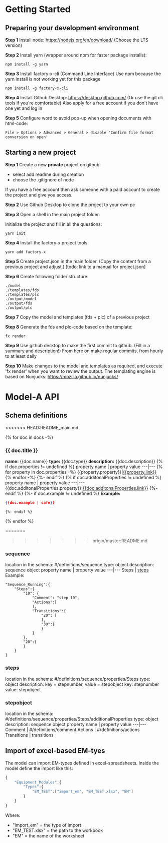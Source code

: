 # Getting Started

## Preparing your development environment
**Step 1** 
Install node: https://nodejs.org/en/download/ (Choose the LTS version)

**Step 2**
Install yarn (wrapper around npm for faster package installs):
```
npm install -g yarn
```
**Step 3**
Install factory-x-cli (Command Line Interface)
Use npm because the yarn install is not working yet for this package
```
npm install -g factory-x-cli
```

**Step 4**
Install Github Desktop: https://desktop.github.com/
(Or use the git cli tools if you're comfortable)
Also apply for a free account if you don't have one yet and log in


**Step 5**
Configure word to avoid pop-up when opening documents with html-code:
```
File > Options > Advanced > General > disable 'Confirm file format conversion on open'
```
## Starting a new project

**Step 1**
Create a new __**private**__ project on github:
* select add readme during creation
* choose the .gitignore of node

If you have a free account then ask someone with a paid account to create the project and give you access.

**Step 2**
Use Github Desktop to clone the project to your own pc

**Step 3**
Open a shell in the main project folder.

Initialize the project and fill in all the questions:

```shell
yarn init
```
**Step 4**
Install the factory-x project tools:
```shell
yarn add factory-x
```
**Step 5**
Create project.json in the main folder.
(Copy the content from a previous project and adjust.)
[todo: link to a manual for project.json]

**Step 6**
Create following folder structure:
```
./model 
./templates/fds
./templates/plc
./output/model
./output/fds
./output/plc
```
**Step 7**
Copy the model and templates (fds + plc) of a previous project

**Step 8**
Generate the fds and plc-code based on the template:
```shell
fx render
```
**Step 9**
Use github desktop to make the first commit to github.
(Fill in a summary and description!)
From here on make regular commits, from hourly to at least daily

**Step 10**
Make changes to the model and templates as required, and execute 'fx render' when you want to review the output.
The templating engine is based on Nunjucks: https://mozilla.github.io/nunjucks/

# Model-A API
## Schema definitions
<<<<<<< HEAD:README_main.md

{% for doc in docs -%}
### {{ doc.title }}
**name:** {{doc.name}}
**type:** {{doc.type}}
**description:** {{doc.description}}
	{% if doc.properties != undefined %}
property name | property value
---|---
		{% for property in doc.properties -%}
{{property.property}}|[{{property.link}}](#{{property.link}})
		{% endfor -%}
	{%- endif %}
	{% if doc.additonalProperties != undefined %}
property name | property value
---|---
{{doc.additonalProperties.property}}|[{{doc.additonalProperties.link}}](#{{doc.additonalProperties.link}})
	{%- endif %}
	{%- if doc.example != undefined %}
**Example:**
```json
{{doc.example | safe}}
```
	{%- endif %}
{% endfor %}

=======
>>>>>>> origin/master:README.md
### sequence
location in the schema: #/definitions/sequence
type: object
description: sequence object
property name | property value
---|---
Steps | [steps](#steps)
Example:
```
"Sequence_Running":{
	"Steps":{
		"10": {
			"Comment": "step 10",
			"Actions":[
			],
			"Transitions":{
				"20": [
				],
				"30":{
				}
			}
		},
		"20":{
		}
	}
}
```

### steps
location in the schema: #/definitions/sequence/properties/Steps
type: object
description: key = stepnumber, value = stepobject
key: stepnumber
value: stepobject

### stepobject
location in the schema: #/definitions/sequence/properties/Steps/additionalProperties
type: object
description: sequence object
property name | property value
---|---
Comment | #/definitions/comment
Actions | #/definitions/actions
Transitions | transitions

## Import of excel-based EM-tyes
The model can import EM-types defined in excel-spreadsheets.
Inside the model define the import like this:
```js
{
    "Equipment_Modules":{
        "Types":{
            "EM_TEST":["import_em", "EM_TEST.xlsx", "EM"]
        }
    }
}
```
Where:
- "import_em" = the type of import
- "EM_TEST.xlsx" = the path to the workbook
- "EM" = the name of the worksheet
 

